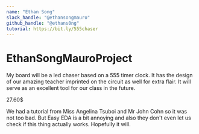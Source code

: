 ```yaml
---
name: "Ethan Song"
slack_handle: "@ethansongmauro"
github_handle: "@ethans0ng"
tutorial: https://bit.ly/555chaser
---
```


# EthanSongMauroProject

My board will be a led chaser based on a 555 timer clock. It has the design of our amazing teacher imprinted on the circuit as well for extra flair. It will serve as an excellent tool for our class in the future.

27.60$

We had a tutorial from Miss Angelina Tsuboi and Mr John Cohn so it was not too bad. But Easy EDA is a bit annoying and also they don't even let us check if this thing actually works. Hopefully it will.
